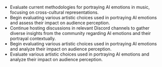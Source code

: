 - Evaluate current methodologies for portraying AI emotions in music, focusing on cross-cultural representations.
- Begin evaluating various artistic choices used in portraying AI emotions and assess their impact on audience perception.
- Continue hosting discussions in relevant Discord channels to gather diverse insights from the community regarding AI emotions and their portrayal contextually.
- Begin evaluating various artistic choices used in portraying AI emotions and analyze their impact on audience perception.
- Evaluate various artistic choices used in portraying AI emotions and analyze their impact on audience perception.